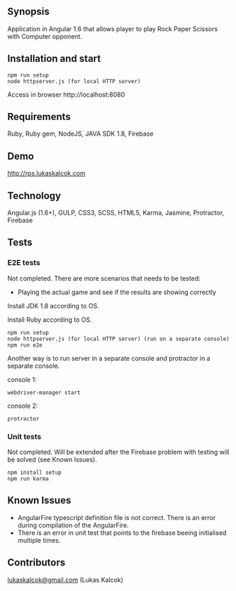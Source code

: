 ## Synopsis
Application in Angular 1.6 that allows player to play Rock Paper Scissors with Computer opponent.

## Installation and start
```
npm run setup
node httpserver.js (for local HTTP server)
```

Access in browser http://localhost:8080

## Requirements
Ruby, Ruby gem, NodeJS, JAVA SDK 1.8, Firebase 

## Demo
http://rps.lukaskalcok.com

## Technology
Angular.js (1.6+), GULP, CSS3, SCSS, HTML5, Karma, Jasmine, Protractor, Firebase

## Tests

### E2E tests
Not completed. There are more scenarios that needs to be tested:
* Playing the actual game and see if the results are showing correctly

Install JDK 1.8 according to OS.

Install Ruby according to OS.

```
npm run setup
node httpserver.js (for local HTTP server) (run on a separate console)
npm run e2e 
```

Another way is to run server in a separate console and protractor in a separate console.

console 1:
```
webdriver-manager start
```

console 2:
```
protractor
```

### Unit tests
Not completed. Will be extended after the Firebase problem with testing will be solved (see Known Issues).

```
npm install setup
npm run karma
```

## Known Issues
* AngularFire typescript definition file is not correct. There is an error during compilation of the AngularFire.
* There is an error in unit test that points to the firebase beeing initialised multiple times.

## Contributors
lukaskalcok@gmail.com (Lukas Kalcok)



